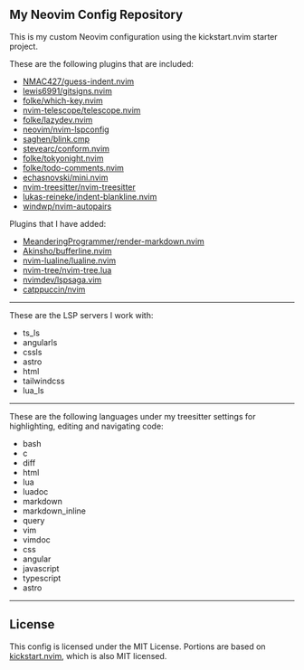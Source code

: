 ## My Neovim Config Repository

This is my custom Neovim configuration using the kickstart.nvim starter project.

These are the following plugins that are included:

* [NMAC427/guess-indent.nvim](https://github.com/NMAC427/guess-indent.nvim)
* [lewis6991/gitsigns.nvim](https://github.com/lewis6991/gitsigns.nvim)
* [folke/which-key.nvim](https://github.com/folke/which-key.nvim)
* [nvim-telescope/telescope.nvim](https://github.com/nvim-telescope/telescope.nvim)
* [folke/lazydev.nvim](https://github.com/folke/lazydev.nvim)
* [neovim/nvim-lspconfig](https://github.com/neovim/nvim-lspconfig)
* [saghen/blink.cmp](https://github.com/Saghen/blink.cmp)
* [stevearc/conform.nvim](https://github.com/stevearc/conform.nvim)
* [folke/tokyonight.nvim](https://github.com/folke/tokyonight.nvim)
* [folke/todo-comments.nvim](https://github.com/folke/todo-comments.nvim)
* [echasnovski/mini.nvim](https://github.com/echasnovski/mini.nvim)
* [nvim-treesitter/nvim-treesitter](https://github.com/nvim-treesitter/nvim-treesitter)
* [lukas-reineke/indent-blankline.nvim](https://github.com/lukas-reineke/indent-blankline.nvim)
* [windwp/nvim-autopairs](https://github.com/windwp/nvim-autopairs)

Plugins that I have added:

* [MeanderingProgrammer/render-markdown.nvim](https://github.com/MeanderingProgrammer/render-markdown.nvim)
* [Akinsho/bufferline.nvim](https://github.com/akinsho/bufferline.nvim)
* [nvim-lualine/lualine.nvim](https://github.com/nvim-lualine/lualine.nvim)
* [nvim-tree/nvim-tree.lua](https://github.com/nvim-tree/nvim-tree.lua)
* [nvimdev/lspsaga.vim](https://github.com/nvimdev/lspsaga.nvim)
* [catppuccin/nvim](https://github.com/catppuccin/nvim)

---

These are the LSP servers I work with:

* ts_ls
* angularls
* cssls
* astro
* html
* tailwindcss
* lua_ls

---

These are the following languages under my treesitter settings for highlighting, editing and navigating code:

* bash
* c
* diff
* html
* lua
* luadoc
* markdown
* markdown_inline
* query
* vim
* vimdoc
* css
* angular
* javascript
* typescript
* astro

---

## License

This config is licensed under the MIT License. Portions are based on [kickstart.nvim](http://github.com/nvim-lua/kickstart.nvim), which is also MIT licensed.
